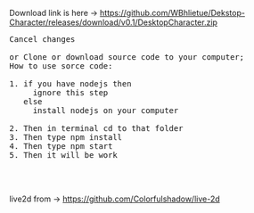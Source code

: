 
Download link is here -> https://github.com/WBhlietue/Dekstop-Character/releases/download/v0.1/DesktopCharacter.zip
<pre>Cancel changes

or Clone or download source code to your computer;
How to use sorce code:

1. if you have nodejs then 
     ignore this step
   else
     install nodejs on your computer
     
2. Then in terminal cd to that folder
3. Then type npm install
4. Then type npm start
5. Then it will be work
   


</pre>
live2d from -> https://github.com/Colorfulshadow/live-2d


